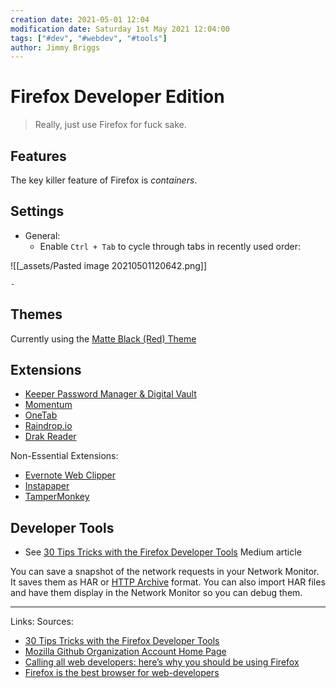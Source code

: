 ```yaml
---
creation date: 2021-05-01 12:04
modification date: Saturday 1st May 2021 12:04:00
tags: ["#dev", "#webdev", "#tools"]
author: Jimmy Briggs
---
```


# Firefox Developer Edition
> Really, just use Firefox for fuck sake.

## Features
The key killer feature of Firefox is *containers*. 

## Settings
- General:
	- Enable `Ctrl + Tab` to cycle through tabs in recently used order:

![[_assets/Pasted image 20210501120642.png]]

	- 

## Themes

Currently using the [Matte Black (Red) Theme](https://addons.mozilla.org/en-US/firefox/addon/matte-black-red/?utm_source=addons.mozilla.org&utm_medium=referral&utm_content=featured)

## Extensions

- [Keeper Password Manager & Digital Vault](https://addons.mozilla.org/en-US/firefox/addon/keeper-password-manager-digita/?utm_source=addons.mozilla.org&utm_medium=referral&utm_content=search)
- [Momentum](https://addons.mozilla.org/en-US/firefox/addon/momentumdash/?utm_source=addons.mozilla.org&utm_medium=referral&utm_content=search)
- [OneTab](https://addons.mozilla.org/en-US/firefox/addon/onetab/?utm_source=addons.mozilla.org&utm_medium=referral&utm_content=search)
- [Raindrop.io](https://addons.mozilla.org/en-US/firefox/addon/raindropio/?utm_source=addons.mozilla.org&utm_medium=referral&utm_content=search)
- [Drak Reader](https://addons.mozilla.org/en-US/firefox/addon/darkreader/?utm_source=addons.mozilla.org&utm_medium=referral&utm_content=search)


Non-Essential Extensions:

- [Evernote Web Clipper](https://addons.mozilla.org/en-US/firefox/addon/evernote-web-clipper/?utm_source=addons.mozilla.org&utm_medium=referral&utm_content=search)
-  [Instapaper](https://addons.mozilla.org/en-US/firefox/addon/instapaper-official/?utm_source=addons.mozilla.org&utm_medium=referral&utm_content=search)
- [TamperMonkey](https://addons.mozilla.org/en-US/firefox/addon/tampermonkey/?utm_source=addons.mozilla.org&utm_medium=referral&utm_content=search)

## Developer Tools

- See [30 Tips Tricks with the Firefox Developer Tools](https://lakatos.medium.com/30-tips-tricks-with-the-firefox-developer-tools-2e3f2ca5bc61) Medium article

You can save a snapshot of the network requests in your Network Monitor. It saves them as HAR or [HTTP Archive](https://w3c.github.io/web-performance/specs/HAR/Overview.html) format. You can also import HAR files and have them display in the Network Monitor so you can debug them.



***
Links: 
Sources:
- [30 Tips Tricks with the Firefox Developer Tools](https://lakatos.medium.com/30-tips-tricks-with-the-firefox-developer-tools-2e3f2ca5bc61)
- [Mozilla Github Organization Account Home Page](https://github.com/mozilla)
- [Calling all web developers: here’s why you should be using Firefox](https://stories.jotform.com/calling-all-web-developers-heres-why-you-should-be-using-firefox-983f012d4aec?source=search_post---------0&gi=644a2b41bbe0)
- [Firefox is the best browser for web-developers](https://dev.to/krishnakakade/firefox-is-the-best-browser-for-web-developers-49i7)